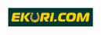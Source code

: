 <!DOCTYPE html>
<html lang="en">
<head>
    <meta charset="UTF-8">
    <meta name="viewport" content="width=device-width, initial-scale=1.0">
    <title>Proje HTML Dosyası</title>
    <link rel="stylesheet" href="ekuriStyle.css"> <!-- CSS dosyasının yolunu belirtin -->
</head>
<body>

<div class="logo-container">
    <img src="ekuri.png" alt="Proje Logo" class="logo">
</div>

</body>
</html>